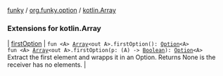 [funky](../../index.md) / [org.funky.option](../index.md) / [kotlin.Array](.)

### Extensions for kotlin.Array

| [firstOption](first-option.md) | `fun <A> `[`Array`](https://kotlinlang.org/api/latest/jvm/stdlib/kotlin/-array/index.html)`<out A>.firstOption(): `[`Option`](../-option/index.md)`<A>`<br>`fun <A> `[`Array`](https://kotlinlang.org/api/latest/jvm/stdlib/kotlin/-array/index.html)`<out A>.firstOption(p: (A) -> `[`Boolean`](https://kotlinlang.org/api/latest/jvm/stdlib/kotlin/-boolean/index.html)`): `[`Option`](../-option/index.md)`<A>`<br>Extract the first element and wrapps it in an Option. Returns None is the receiver has no elements. |

